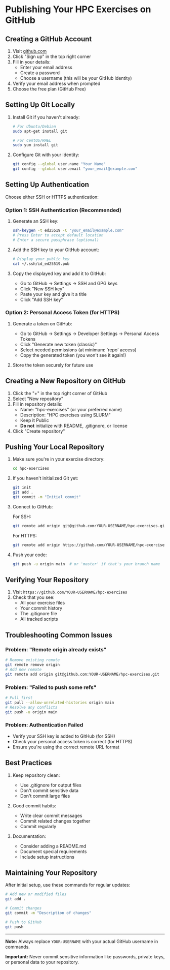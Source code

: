 # Publishing Your HPC Exercises on GitHub

## Creating a GitHub Account

1. Visit [github.com](https://github.com)
2. Click "Sign up" in the top right corner
3. Fill in your details:
   - Enter your email address
   - Create a password
   - Choose a username (this will be your GitHub identity)
4. Verify your email address when prompted
5. Choose the free plan (GitHub Free)

## Setting Up Git Locally

1. Install Git if you haven't already:
   ```bash
   # For Ubuntu/Debian
   sudo apt-get install git

   # For CentOS/RHEL
   sudo yum install git
   ```

2. Configure Git with your identity:
   ```bash
   git config --global user.name "Your Name"
   git config --global user.email "your_email@example.com"
   ```

## Setting Up Authentication

Choose either SSH or HTTPS authentication:

### Option 1: SSH Authentication (Recommended)

1. Generate an SSH key:
   ```bash
   ssh-keygen -t ed25519 -C "your_email@example.com"
   # Press Enter to accept default location
   # Enter a secure passphrase (optional)
   ```

2. Add the SSH key to your GitHub account:
   ```bash
   # Display your public key
   cat ~/.ssh/id_ed25519.pub
   ```

3. Copy the displayed key and add it to GitHub:
   - Go to GitHub → Settings → SSH and GPG keys
   - Click "New SSH key"
   - Paste your key and give it a title
   - Click "Add SSH key"

### Option 2: Personal Access Token (for HTTPS)

1. Generate a token on GitHub:
   - Go to GitHub → Settings → Developer Settings → Personal Access Tokens
   - Click "Generate new token (classic)"
   - Select needed permissions (at minimum: 'repo' access)
   - Copy the generated token (you won't see it again!)

2. Store the token securely for future use

## Creating a New Repository on GitHub

1. Click the "+" in the top right corner of GitHub
2. Select "New repository"
3. Fill in repository details:
   - Name: "hpc-exercises" (or your preferred name)
   - Description: "HPC exercises using SLURM"
   - Keep it Public
   - **Do not** initialize with README, .gitignore, or license
4. Click "Create repository"

## Pushing Your Local Repository

1. Make sure you're in your exercise directory:
   ```bash
   cd hpc-exercises
   ```

2. If you haven't initialized Git yet:
   ```bash
   git init
   git add .
   git commit -m "Initial commit"
   ```

3. Connect to GitHub:

   For SSH:
   ```bash
   git remote add origin git@github.com:YOUR-USERNAME/hpc-exercises.git
   ```

   For HTTPS:
   ```bash
   git remote add origin https://github.com/YOUR-USERNAME/hpc-exercises.git
   ```

4. Push your code:
   ```bash
   git push -u origin main  # or 'master' if that's your branch name
   ```

## Verifying Your Repository

1. Visit `https://github.com/YOUR-USERNAME/hpc-exercises`
2. Check that you see:
   - All your exercise files
   - Your commit history
   - The .gitignore file
   - All tracked scripts

## Troubleshooting Common Issues

### Problem: "Remote origin already exists"
```bash
# Remove existing remote
git remote remove origin
# Add new remote
git remote add origin git@github.com:YOUR-USERNAME/hpc-exercises.git
```

### Problem: "Failed to push some refs"
```bash
# Pull first
git pull --allow-unrelated-histories origin main
# Resolve any conflicts
git push -u origin main
```

### Problem: Authentication Failed
- Verify your SSH key is added to GitHub (for SSH)
- Check your personal access token is correct (for HTTPS)
- Ensure you're using the correct remote URL format

## Best Practices

1. Keep repository clean:
   - Use .gitignore for output files
   - Don't commit sensitive data
   - Don't commit large files

2. Good commit habits:
   - Write clear commit messages
   - Commit related changes together
   - Commit regularly

3. Documentation:
   - Consider adding a README.md
   - Document special requirements
   - Include setup instructions

## Maintaining Your Repository

After initial setup, use these commands for regular updates:
```bash
# Add new or modified files
git add .

# Commit changes
git commit -m "Description of changes"

# Push to GitHub
git push
```

---
**Note:** Always replace `YOUR-USERNAME` with your actual GitHub username in commands.

**Important:** Never commit sensitive information like passwords, private keys, or personal data to your repository.